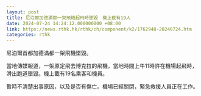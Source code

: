 ```yaml
---
layout: post
title: 尼泊爾加德滿都一架飛機起飛時墜毀　機上載有19人
date: 2024-07-24 14:24:12.000000000 +08:00
link: https://news.rthk.hk/rthk/ch/component/k2/1762948-20240724.htm
categories: rthk
---
```


尼泊爾首都加德滿都一架飛機墜毀。

當地傳媒報道，一架原定飛去博克拉的飛機，當地時間上午11時許在機場起飛時，滑出跑道墜毀。機上載有19名乘客和機員。

暫時不清楚出事原因，以及是否有傷亡。機場已經關閉，緊急救援人員正在工作。
